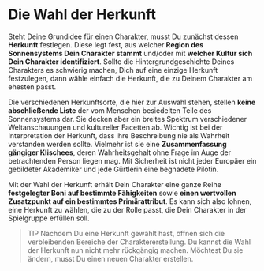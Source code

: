 # Die Wahl der Herkunft

Steht Deine Grundidee für einen Charakter, musst Du zunächst dessen **Herkunft** festlegen. Diese legt fest, aus welcher **Region des Sonnensystems Dein Charakter stammt** und/oder mit **welcher Kultur sich Dein Charakter identifiziert**. Sollte die Hintergrundgeschichte Deines Charakters es schwierig machen, Dich auf eine einzige Herkunft festzulegen, dann wähle einfach die Herkunft, die zu Deinem Charakter am ehesten passt.

Die verschiedenen Herkunftsorte, die hier zur Auswahl stehen, stellen **keine abschließende Liste** der vom Menschen besiedelten Teile des Sonnensystems dar. Sie decken aber ein breites Spektrum verschiedener Weltanschauungen und kultureller Facetten ab. Wichtig ist bei der Interpretation der Herkunft, dass ihre Beschreibung nie als Wahrheit verstanden werden sollte. Vielmehr ist sie eine **Zusammenfassung gängiger Klischees**, deren Wahrheitsgehalt ohne Frage im Auge der betrachtenden Person liegen mag. Mit Sicherheit ist nicht jeder Europäer ein gebildeter Akademiker und jede Gürtlerin eine begnadete Pilotin.

Mit der Wahl der Herkunft erhält Dein Charakter eine ganze Reihe **festgelegter Boni auf bestimmte Fähigkeiten** sowie **einen wertvollen Zusatzpunkt auf ein bestimmtes Primärattribut**. Es kann sich also lohnen, eine Herkunft zu wählen, die zu der Rolle passt, die Dein Charakter in der Spielgruppe erfüllen soll.

> TIP Nachdem Du eine Herkunft gewählt hast, öffnen sich die verbleibenden Bereiche der Charaktererstellung. Du kannst die Wahl der Herkunft nun nicht mehr rückgängig machen. Möchtest Du sie ändern, musst Du einen neuen Charakter erstellen.
